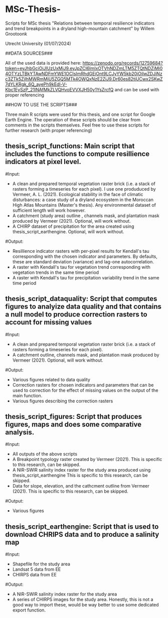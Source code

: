 # MSc-Thesis-
Scripts for MSc thesis "Relations between temporal resilience indicators and trend breakpoints in a dryland high-mountain catchment" by Willem Grootoonk

Utrecht University (01/07/2024)

##DATA SOURCES###

All of the used data is provided here: https://zenodo.org/records/12759684?token=eyJhbGciOiJIUzUxMiJ9.eyJpZCI6ImIxOTVhNDZmLTM5ZTQtNDZiMi04OTYzLTBkYTAwNDFmYWE1OCIsImRhdGEiOnt9LCJyYW5kb20iOiIwZDJiNzc3ZTk5ZjlhMWRmMjU5ZGQ5MTk4OWQxNzE2ZiJ9.Dr60es82tjUCwx2SKwZ7dYLKRgk_6Q_ayePh9kEdl-V-Kbc1EySzP_21lNAfMkZLVQHvoEVVXJH50y1YsZrcfQ 
and can be used with proper referencing 

##HOW TO USE THE SCRIPTS###

Three main R scripts were used for this thesis, and one script for Google Earth Engine.
The operation of these scripts should be clear from comments in the scripts themselves. 
Feel free to use these scripts for further research (with proper referencing) 

## thesis_script_functions: Main script that includes the functions to compute resillience indicators at pixel level.
#Input: 
- A clean and prepared temporal vegetation raster brick (i.e. a stack of rasters forming a timeseries for each pixel). I use one produduced by Vermeer, A. L. (2021). Ecological stability in the face of climatic disturbances: a case study of a dryland ecosystem in the Moroccan High Atlas Mountains (Master's thesis). Any environmental dataset of sufficient length will work however.
- A catchment (study area) outline , channels mask, and plantation mask produced by Vermeer (2021). Optional, will work without.
- A CHIRP dataset of precipitation for the area created using thesis_script_earthengine. Optional, will work without.

#Output:
- Resillience indicator rasters with per-pixel results for Kendall's tau corresponding with the chosen indicator and parameters. By defaults, these are standard deviation (variance) and lag-one autocorrelation.
- A raster with Kendall's tau for vegetation trend corresponding with vegetation trends in the same time period
- A raster with Kendall's tau for precipitation variability trend in the same time period

## thesis_script_dataquality: Script that computes figures to analyize data quality and that contains a null model to produce correction rasters to account for missing values 
#Input: 
- A clean and prepared temporal vegetation raster brick (i.e. a stack of rasters forming a timeseries for each pixel).
- A catchment outline, channels mask, and plantation mask produced by Vermeer (2021). Optional, will work without.

#Output:
- Various figures related to data quality
- Correction rasters for chosen indicators and parameters that can be used to correction for the effect of missing values on the output of the main function.
- Various figures describing the correction rasters

## thesis_script_figures: Script that produces figures, maps and does some comparative analysis. 
#Input: 
- All outputs of the above scripts
- A Breakpoint typology raster created by Vermeer (2021). This is specific to this research, can be skipped.
- A NIR-SWIR salinity index raster for the study area produced using thesis_script_earthengine This is specific to this research, can be skipped.
- Data for slope, elevation, and the cathcment outline from Vermeer (2021). This is specific to this research, can be skipped.

#Output:
- Various figures
  
## thesis_script_earthengine: Script that is used to download CHRIPS data and to produce a salinity map 
#Input: 
- Shapefile for the study area
- Landsat 5 data from EE
- CHIRPS data from EE

#Output:
- A NIR-SWIR salinity index raster for the study area
- A series of CHIRPS images for the study area. Honestly, this is not a good way to import these, would be way better to use some dedicated export function.

